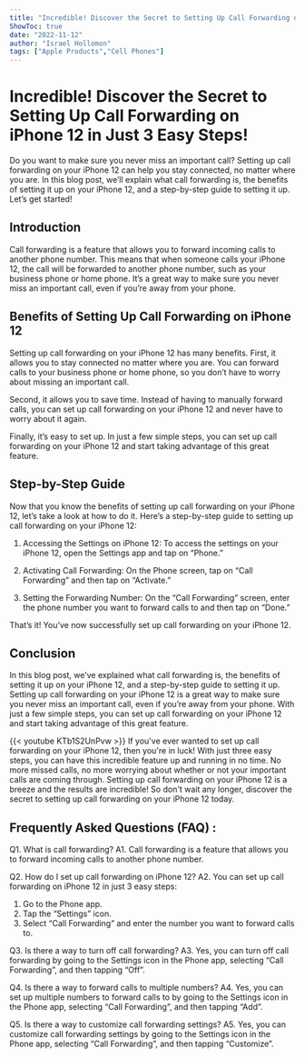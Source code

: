 ```yaml
---
title: "Incredible! Discover the Secret to Setting Up Call Forwarding on iPhone 12 in Just 3 Easy Steps!"
ShowToc: true 
date: "2022-11-12"
author: "Israel Hollomon" 
tags: ["Apple Products","Cell Phones"]
---
```

# Incredible! Discover the Secret to Setting Up Call Forwarding on iPhone 12 in Just 3 Easy Steps!

Do you want to make sure you never miss an important call? Setting up call forwarding on your iPhone 12 can help you stay connected, no matter where you are. In this blog post, we’ll explain what call forwarding is, the benefits of setting it up on your iPhone 12, and a step-by-step guide to setting it up. Let’s get started!

## Introduction

Call forwarding is a feature that allows you to forward incoming calls to another phone number. This means that when someone calls your iPhone 12, the call will be forwarded to another phone number, such as your business phone or home phone. It’s a great way to make sure you never miss an important call, even if you’re away from your phone.

## Benefits of Setting Up Call Forwarding on iPhone 12

Setting up call forwarding on your iPhone 12 has many benefits. First, it allows you to stay connected no matter where you are. You can forward calls to your business phone or home phone, so you don’t have to worry about missing an important call.

Second, it allows you to save time. Instead of having to manually forward calls, you can set up call forwarding on your iPhone 12 and never have to worry about it again.

Finally, it’s easy to set up. In just a few simple steps, you can set up call forwarding on your iPhone 12 and start taking advantage of this great feature.

## Step-by-Step Guide

Now that you know the benefits of setting up call forwarding on your iPhone 12, let’s take a look at how to do it. Here’s a step-by-step guide to setting up call forwarding on your iPhone 12:

1. Accessing the Settings on iPhone 12: To access the settings on your iPhone 12, open the Settings app and tap on “Phone.”

2. Activating Call Forwarding: On the Phone screen, tap on “Call Forwarding” and then tap on “Activate.”

3. Setting the Forwarding Number: On the “Call Forwarding” screen, enter the phone number you want to forward calls to and then tap on “Done.”

That’s it! You’ve now successfully set up call forwarding on your iPhone 12.

## Conclusion

In this blog post, we’ve explained what call forwarding is, the benefits of setting it up on your iPhone 12, and a step-by-step guide to setting it up. Setting up call forwarding on your iPhone 12 is a great way to make sure you never miss an important call, even if you’re away from your phone. With just a few simple steps, you can set up call forwarding on your iPhone 12 and start taking advantage of this great feature.

{{< youtube KTb1S2UnPvw >}} 
If you've ever wanted to set up call forwarding on your iPhone 12, then you're in luck! With just three easy steps, you can have this incredible feature up and running in no time. No more missed calls, no more worrying about whether or not your important calls are coming through. Setting up call forwarding on your iPhone 12 is a breeze and the results are incredible! So don't wait any longer, discover the secret to setting up call forwarding on your iPhone 12 today.

## Frequently Asked Questions (FAQ) :
Q1. What is call forwarding?
A1. Call forwarding is a feature that allows you to forward incoming calls to another phone number. 

Q2. How do I set up call forwarding on iPhone 12?
A2. You can set up call forwarding on iPhone 12 in just 3 easy steps:
  1. Go to the Phone app. 
  2. Tap the “Settings” icon. 
  3. Select “Call Forwarding” and enter the number you want to forward calls to. 

Q3. Is there a way to turn off call forwarding?
A3. Yes, you can turn off call forwarding by going to the Settings icon in the Phone app, selecting “Call Forwarding”, and then tapping “Off”. 

Q4. Is there a way to forward calls to multiple numbers?
A4. Yes, you can set up multiple numbers to forward calls to by going to the Settings icon in the Phone app, selecting “Call Forwarding”, and then tapping “Add”. 

Q5. Is there a way to customize call forwarding settings?
A5. Yes, you can customize call forwarding settings by going to the Settings icon in the Phone app, selecting “Call Forwarding”, and then tapping “Customize”.


